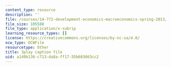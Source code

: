 ```yaml
---
content_type: resource
description: ''
file: /courses/14-772-development-economics-macroeconomics-spring-2013/a149b136c713da8aff1755b603863cc2_h6Ok8CNVOaE.srt
file_size: 105588
file_type: application/x-subrip
learning_resource_types: []
license: https://creativecommons.org/licenses/by-nc-sa/4.0/
ocw_type: OCWFile
resourcetype: Other
title: 3play caption file
uid: a149b136-c713-da8a-ff17-55b603863cc2
---
```

